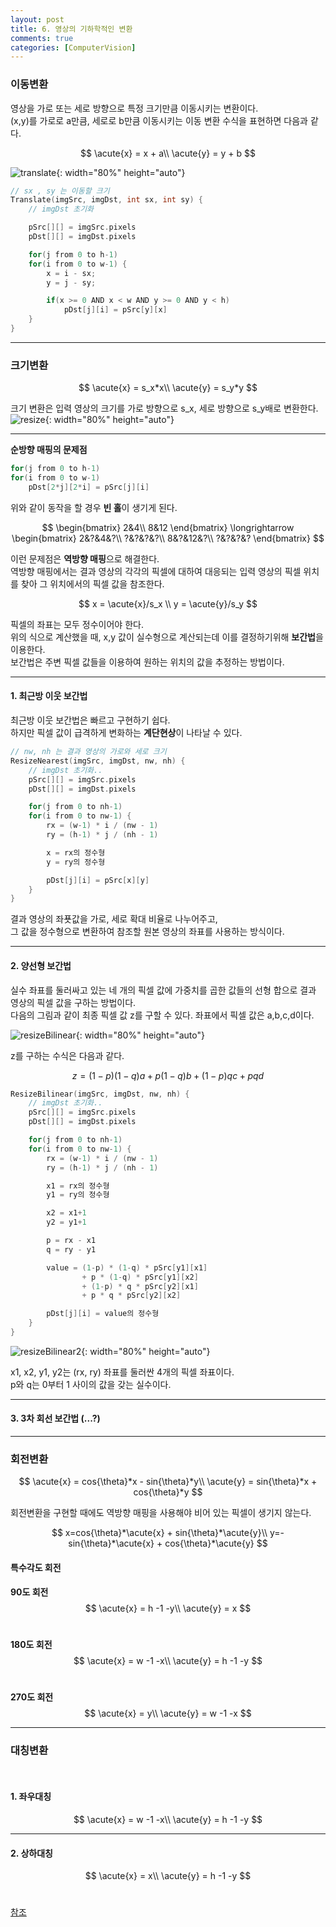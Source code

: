 ```yaml
---
layout: post
title: 6. 영상의 기하학적인 변환
comments: true
categories: [ComputerVision]
---
```


### 이동변환

영상을 가로 또는 세로 방향으로 특정 크기만큼 이동시키는 변환이다. <br>
(x,y)를 가로로 a만큼, 세로로 b만큼 이동시키는 이동 변환 수식을 표현하면 다음과 같다.

$$
	\acute{x} = x + a\\
	\acute{y} = y + b
$$

![translate](/images/translate.png){: width="80%" height="auto"}

~~~c++
// sx , sy 는 이동할 크기
Translate(imgSrc, imgDst, int sx, int sy) {
	// imgDst 초기화

	pSrc[][] = imgSrc.pixels
	pDst[][] = imgDst.pixels

	for(j from 0 to h-1)
	for(i from 0 to w-1) {
		x = i - sx;
		y = j - sy;

		if(x >= 0 AND x < w AND y >= 0 AND y < h)
			pDst[j][i] = pSrc[y][x]
	}
}
~~~

<hr>

### 크기변환
$$
\acute{x} = s_x*x\\
\acute{y} = s_y*y
$$

크기 변환은 입력 영상의 크기를 가로 방향으로 s_x, 세로 방향으로 s_y배로 변환한다. <br>
![resize](/images/resize.png){: width="80%" height="auto"}

<hr>

**순방향 매핑의 문제점** <br>

~~~c++
for(j from 0 to h-1)
for(i from 0 to w-1) 
	pDst[2*j][2*i] = pSrc[j][i]
~~~

위와 같이 동작을 할 경우 **빈 홀**이 생기게 된다. 

$$
\begin{bmatrix}
2&4\\
8&12
\end{bmatrix} \longrightarrow
\begin{bmatrix}
2&?&4&?\\
?&?&?&?\\
8&?&12&?\\
?&?&?&?
\end{bmatrix}
$$

이런 문제점은 **역방향 매핑**으로 해결한다. <br>
역방향 매핑에서는 결과 영상의 각각의 픽셀에 대하여 대응되는 입력 영상의 픽셀 위치를 찾아 그 위치에서의 픽셀 값을 참조한다. 

$$
x = \acute{x}/s_x \\
y = \acute{y}/s_y
$$

픽셀의 좌표는 모두 정수이어야 한다. <br>
위의 식으로 계산했을 때, x,y 값이 실수형으로 계산되는데 이를 결정하기위해 **보간법**을 이용한다. <br>
보간법은 주변 픽셀 값들을 이용하여 원하는 위치의 값을 추정하는 방법이다. <br>

<hr>

#### 1. 최근방 이웃 보간법

최근방 이웃 보간법은 빠르고 구현하기 쉽다. <br>
하지만 픽셀 값이 급격하게 변화하는 **계단현상**이 나타날 수 있다. <br>

~~~c++
// nw, nh 는 결과 영상의 가로와 세로 크기
ResizeNearest(imgSrc, imgDst, nw, nh) {
	// imgDst 초기화..
	pSrc[][] = imgSrc.pixels
	pDst[][] = imgDst.pixels

	for(j from 0 to nh-1)
	for(i from 0 to nw-1) {
		rx = (w-1) * i / (nw - 1)
		ry = (h-1) * j / (nh - 1)

		x = rx의 정수형
		y = ry의 정수형

		pDst[j][i] = pSrc[x][y]
	}
}
~~~

결과 영상의 좌푯값을 가로, 세로 확대 비율로 나누어주고, <br>
그 값을 정수형으로 변환하여 참조할 원본 영상의 좌표를 사용하는 방식이다. 

<hr>

#### 2. 양선형 보간법

실수 좌표를 둘러싸고 있는 네 개의 픽셀 값에 가중치를 곱한 값들의 선형 합으로 결과 영상의 픽셀 값을 구하는 방법이다. <br> 
다음의 그림과 같이 최종 픽셀 값 z를 구할 수 있다. 
좌표에서 픽셀 값은 a,b,c,d이다.

![resizeBilinear](/images/resizeBilinear.png){: width="80%" height="auto"}

z를 구하는 수식은 다음과 같다.

$$
	z = (1-p)(1-q)a + p(1-q)b + (1-p)qc + pqd
$$

~~~c++
ResizeBilinear(imgSrc, imgDst, nw, nh) {
	// imgDst 초기화..
	pSrc[][] = imgSrc.pixels
	pDst[][] = imgDst.pixels

	for(j from 0 to nh-1)
	for(i from 0 to nw-1) {
		rx = (w-1) * i / (nw - 1)
		ry = (h-1) * j / (nh - 1)

		x1 = rx의 정수형
		y1 = ry의 정수형

		x2 = x1+1
		y2 = y1+1

		p = rx - x1
		q = ry - y1

		value = (1-p) * (1-q) * pSrc[y1][x1]
				+ p * (1-q) * pSrc[y1][x2]
				+ (1-p) * q * pSrc[y2][x1]
				+ p * q * pSrc[y2][x2]

		pDst[j][i] = value의 정수형
	}
}
~~~

![resizeBilinear2](/images/resizeBilinear2.png){: width="80%" height="auto"}

x1, x2, y1, y2는 (rx, ry) 좌표를 둘러싼 4개의 픽셀 좌표이다. <br>
p와 q는 0부터 1 사이의 값을 갖는 실수이다. <br>

<hr>

#### 3. 3차 회선 보간법 (...?)

<hr>

### 회전변환

$$
\acute{x} = cos{\theta}*x - sin{\theta}*y\\
\acute{y} = sin{\theta}*x + cos{\theta}*y
$$

회전변환을 구현할 때에도 역방향 매핑을 사용해야 비어 있는 픽셀이 생기지 않는다.

$$
x=cos{\theta}*\acute{x} + sin{\theta}*\acute{y}\\
y=-sin{\theta}*\acute{x} + cos{\theta}*\acute{y}
$$

#### 특수각도 회전

**90도 회전** <br>
$$
\acute{x} = h -1 -y\\
\acute{y} = x
$$
<br>

**180도 회전** <br>
$$
\acute{x} = w -1 -x\\
\acute{y} = h -1 -y
$$
<br>

**270도 회전** <br>
$$
\acute{x} = y\\
\acute{y} = w -1 -x
$$

<hr>

### 대칭변환 
<br>

#### 1. 좌우대칭
$$
\acute{x} = w -1 -x\\
\acute{y} = h -1 -y
$$

<hr>

#### 2. 상하대칭
$$
\acute{x} = x\\
\acute{y} = h -1 -y
$$
<br>

[참조](http://blog.daum.net/shksjy/220)